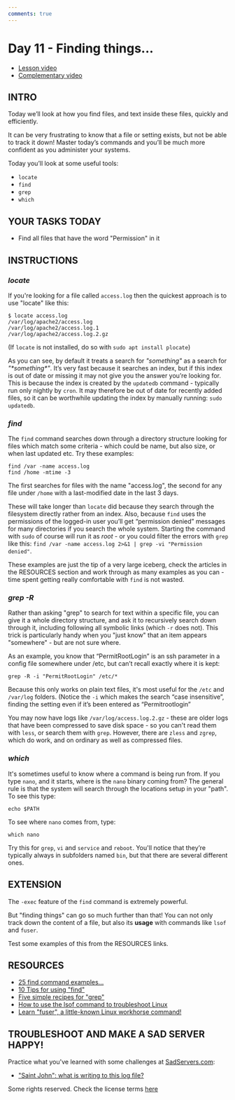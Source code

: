 ```yaml
---
comments: true
---
```

# Day 11 - Finding things...

* [Lesson video](https://youtu.be/gQ9nP9PN8KA)
* [Complementary video](https://www.youtube.com/live/2lYo_FJxQR8?feature=shared)

## INTRO

Today we’ll look at how you find files, and text inside these files, quickly and efficiently.

It can be very frustrating to know that a file or setting exists, but not be able to track it down! Master today’s commands and you’ll be much more confident as you administer your systems.

Today you’ll look at some useful tools:

* `locate`
* `find`
* `grep`
* `which`

## YOUR TASKS TODAY

* Find all files that have the word "Permission" in it

## INSTRUCTIONS

### _locate_

If you're looking for a file called `access.log` then the quickest approach is to use "locate" like this:

	$ locate access.log
	/var/log/apache2/access.log
	/var/log/apache2/access.log.1
	/var/log/apache2/access.log.2.gz

(If `locate` is not installed, do so with `sudo apt install plocate`)

As you can see, by default it treats a search for _"something"_ as a search for _"\*something\*"_. It’s very fast because it searches an index, but if this index is out of date or missing it may not give you the answer you’re looking for.  This is because the index is created by the `updatedb` command - typically run only nightly by `cron`.  It may therefore be out of date for recently added files, so it can be worthwhile updating the index by manually running: `sudo updatedb`.

### _find_

The `find` command searches down through a directory structure looking for files which match some criteria - which could be name, but also size, or when last updated etc. Try these examples:

	find /var -name access.log
	find /home -mtime -3

The first searches for files with the name "access.log", the second for any file under `/home` with a last-modified date in the last 3 days.

These will take longer than `locate` did because they search through the filesystem directly rather from an index. Also, because `find` uses the permissions of the logged-in user you’ll get “permission denied” messages for many directories if you search the whole system. Starting the command with `sudo` of course will run it as *root* - or you could filter the errors with `grep` like this: `find /var -name access.log 2>&1 | grep -vi "Permission denied"`.

These examples are just the tip of a very large iceberg, check the articles in the RESOURCES section and work through as many examples as you can - time spent getting really comfortable with `find` is not wasted.

### _grep -R_

Rather than asking "grep" to search for text within a specific file, you can give it a whole directory structure, and ask it to recursively search down through it, including following all symbolic links (which `-r` does not).
This trick is particularly handy when you "just know" that an item appears "somewhere" - but are not sure where.

As an example, you know that “PermitRootLogin” is an ssh parameter in a config file somewhere under /etc, but can’t recall exactly where it is kept:

 `grep -R -i "PermitRootLogin" /etc/*`

Because this only works on plain text files, it's most useful for the `/etc` and `/var/log` folders. (Notice the `-i` which makes the search “case insensitive”, finding the setting even if it’s been entered as “Permitrootlogin”

You may now have logs like `/var/log/access.log.2.gz` - these are older logs that have been compressed to save disk space - so you can't read them with `less`, or search them with `grep`. However, there are `zless` and `zgrep`, which do work, and on ordinary as well as compressed files.

### _which_

It's sometimes useful to know where a command is being run from. If you type `nano`, and it starts, where is the `nano` binary coming from? The general rule is that the system will search through the locations setup in your "path". To see this type:

`echo $PATH`

To see where `nano` comes from, type:

`which nano`

Try this for `grep`, `vi` and `service` and `reboot`. You'll notice that they’re typically always in subfolders named `bin`, but that there are several different ones.

## EXTENSION

The `-exec` feature of the `find` command is extremely powerful. 

But "finding things" can go so much further than that! You can not only track down the content of a file, but also its **usage** with commands like `lsof` and `fuser`.

Test some examples of this from the RESOURCES links.

## RESOURCES

* [25 find command examples...](https://www.linuxtechi.com/25-find-command-examples-for-linux-beginners/)
* [10 Tips for using "find"](https://www.linux.com/tutorials/10-tips-using-gnu-find/)
* [Five simple recipes for "grep"](http://arstechnica.com/open-source/news/2009/05/command-line-made-easy-five-simple-recipes-for-grep.ars)
* [How to use the lsof command to troubleshoot Linux](https://www.redhat.com/sysadmin/analyze-processes-lsof)
* [Learn "fuser", a little-known Linux workhorse command!](https://youtu.be/xF8uttDarG0)

## TROUBLESHOOT AND MAKE A SAD SERVER HAPPY!

Practice what you've learned with some challenges at [SadServers.com](https://sadservers.com/):

* ["Saint John": what is writing to this log file?](https://sadservers.com/scenario/saint-john)

Some rights reserved. Check the license terms
[here](https://github.com/livialima/linuxupskillchallenge/blob/master/LICENSE)
